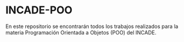 # INCADE-POO

En este repositorio se encontrarán todos los trabajos realizados para la materia Programación Orientada a Objetos (POO) del INCADE.
